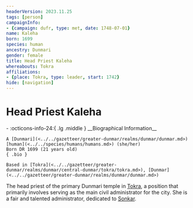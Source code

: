 ```yaml
---
headerVersion: 2023.11.25
tags: [person]
campaignInfo:
- {campaign: dufr, type: met, date: 1748-07-01}
name: Kaleha
born: 1699
species: human
ancestry: Dunmari
gender: female
title: Head Priest Kaleha
whereabouts: Tokra
affiliations:
- {place: Tokra, type: leader, start: 1742}
hide: [navigation]
---
```

# Head Priest Kaleha
<div class="grid cards ext-narrow-margin ext-one-column" markdown>
- :octicons-info-24:{ .lg .middle } __Biographical Information__

    A [Dunmari](<../../gazetteer/greater-dunmar/realms/dunmar/dunmar.md>) [human](<../../species/humans/humans.md>) (she/her)  
    Born DR 1699 (21 years old)  
    { .bio }

    Based in [Tokra](<../../gazetteer/greater-dunmar/realms/dunmar/central-dunmar/tokra/tokra.md>), [Dunmar](<../../gazetteer/greater-dunmar/realms/dunmar/dunmar.md>)
</div>



The head priest of the primary Dunmari temple in [Tokra](<../../gazetteer/greater-dunmar/realms/dunmar/central-dunmar/tokra/tokra.md>), a position that primarily involves serving as the main civil administrator for the city.  She is a fair and talented administrator, dedicated to [Sonkar](<../../cosmology/gods/incorporeal-gods/dunmari/sonkar.md>).